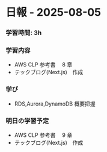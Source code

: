 # 日報 - 2025-08-05

### 学習時間: 3h

### 学習内容

- AWS CLP 参考書　 8 章
- テックブログ(Next.js)　作成

### 学び

- RDS,Aurora,DynamoDB 概要把握

### 明日の学習予定

- AWS CLP 参考書　 9 章
- テックブログ(Next.js)　作成
